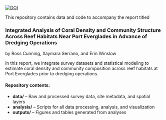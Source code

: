 [![DOI](https://zenodo.org/badge/DOI/10.5281/zenodo.17065530.svg)](https://doi.org/10.5281/zenodo.17065530)

This repository contains data and code to accompany the report titled

### Integrated Analysis of Coral Density and Community Structure Across Reef Habitats Near Port Everglades in Advance of Dredging Operations

by Ross Cunning, Xaymara Serrano, and Erin Winslow

In this report, we integrate survey datasets and statistical modeling to estimate coral density and community composition across reef habitats at Port Everglades prior to dredging operations.

#### Repository contents:

- **data/** – Raw and processed survey data, site metadata, and spatial layers  
- **analysis/** – Scripts for all data processing, analysis, and visualization
- **outputs/** – Figures and tables generated from analyses  
